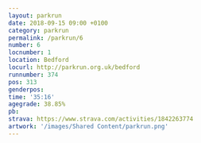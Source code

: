```yaml
---
layout: parkrun
date: 2018-09-15 09:00 +0100
category: parkrun
permalink: /parkrun/6
number: 6
locnumber: 1
location: Bedford
locurl: http://parkrun.org.uk/bedford
runnumber: 374
pos: 313
genderpos: 
time: '35:16'
agegrade: 38.85%
pb: 
strava: https://www.strava.com/activities/1842263774
artwork: '/images/Shared Content/parkrun.png'
---
```

